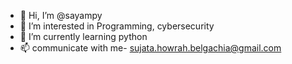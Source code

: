 - 👋 Hi, I’m @sayampy
- 👀 I’m interested in Programming, cybersecurity
- 🌱 I’m currently learning python
- 📫 communicate with me- sujata.howrah.belgachia@gmail.com

<!---
sayampy/sayampy is a ✨ special ✨ repository because its `README.md` (this file) appears on your GitHub profile.
You can click the Preview link to take a look at your changes.
--->
